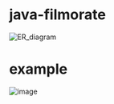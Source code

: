 # java-filmorate
![ER_diagram](https://github.com/wisarduss/java-filmorate/assets/137425463/c58074a1-9cb4-4085-beae-16a8ecd1f4f2)

# example 
![image](https://github.com/wisarduss/java-filmorate/assets/137425463/9fe7eed2-961d-471b-b778-77189c9ab7db)


 
